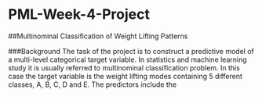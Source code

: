 # PML-Week-4-Project
##Multinominal Classification of Weight Lifting Patterns

###Background
The task of the project is to construct a predictive model of a multi-level categorical target variable. In statistics and machine learning study it is usually referred to multinominal classification problem. In this case the target variable is the weight lifting modes containing 5 different classes, A, B, C, D and E. The predictors include the 
